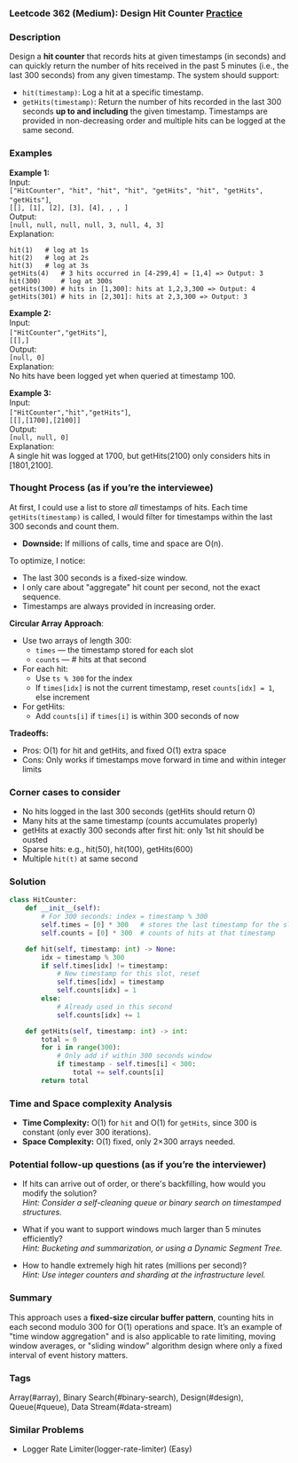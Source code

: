 ### Leetcode 362 (Medium): Design Hit Counter [Practice](https://leetcode.com/problems/design-hit-counter)

### Description  
Design a **hit counter** that records hits at given timestamps (in seconds) and can quickly return the number of hits received in the past 5 minutes (i.e., the last 300 seconds) from any given timestamp. The system should support:
- `hit(timestamp)`: Log a hit at a specific timestamp.
- `getHits(timestamp)`: Return the number of hits recorded in the last 300 seconds **up to and including** the given timestamp.
Timestamps are provided in non-decreasing order and multiple hits can be logged at the same second.

### Examples  

**Example 1:**  
Input:  
`["HitCounter", "hit", "hit", "hit", "getHits", "hit", "getHits", "getHits"]`,  
`[[], [1], [2], [3], [4], , , ]`  
Output:  
`[null, null, null, null, 3, null, 4, 3]`  
Explanation:  
```
hit(1)   # log at 1s
hit(2)   # log at 2s
hit(3)   # log at 3s
getHits(4)   # 3 hits occurred in [4-299,4] = [1,4] => Output: 3
hit(300)     # log at 300s
getHits(300) # hits in [1,300]: hits at 1,2,3,300 => Output: 4
getHits(301) # hits in [2,301]: hits at 2,3,300 => Output: 3
```

**Example 2:**  
Input:  
`["HitCounter","getHits"]`,  
`[[],]`  
Output:  
`[null, 0]`  
Explanation:  
No hits have been logged yet when queried at timestamp 100.

**Example 3:**  
Input:  
`["HitCounter","hit","getHits"]`,  
`[[],[1700],[2100]]`  
Output:  
`[null, null, 0]`  
Explanation:  
A single hit was logged at 1700, but getHits(2100) only considers hits in [1801,2100].

### Thought Process (as if you’re the interviewee)  
At first, I could use a list to store *all* timestamps of hits. Each time `getHits(timestamp)` is called, I would filter for timestamps within the last 300 seconds and count them.
- **Downside:** If millions of calls, time and space are O(n).

To optimize, I notice:
- The last 300 seconds is a fixed-size window.
- I only care about "aggregate" hit count per second, not the exact sequence.
- Timestamps are always provided in increasing order.

**Circular Array Approach**:  
- Use two arrays of length 300:  
  - `times` — the timestamp stored for each slot
  - `counts` — # hits at that second  
- For each hit:
  - Use `ts % 300` for the index
  - If `times[idx]` is not the current timestamp, reset `counts[idx] = 1`, else increment
- For getHits:
  - Add `counts[i]` if `times[i]` is within 300 seconds of now

**Tradeoffs:**
- Pros: O(1) for hit and getHits, and fixed O(1) extra space
- Cons: Only works if timestamps move forward in time and within integer limits

### Corner cases to consider  
- No hits logged in the last 300 seconds (getHits should return 0)
- Many hits at the same timestamp (counts accumulates properly)
- getHits at exactly 300 seconds after first hit: only 1st hit should be ousted
- Sparse hits: e.g., hit(50), hit(100), getHits(600)
- Multiple `hit(t)` at same second

### Solution

```python
class HitCounter:
    def __init__(self):
        # For 300 seconds: index = timestamp % 300
        self.times = [0] * 300   # stores the last timestamp for the slot
        self.counts = [0] * 300  # counts of hits at that timestamp

    def hit(self, timestamp: int) -> None:
        idx = timestamp % 300
        if self.times[idx] != timestamp:
            # New timestamp for this slot, reset
            self.times[idx] = timestamp
            self.counts[idx] = 1
        else:
            # Already used in this second
            self.counts[idx] += 1

    def getHits(self, timestamp: int) -> int:
        total = 0
        for i in range(300):
            # Only add if within 300 seconds window
            if timestamp - self.times[i] < 300:
                total += self.counts[i]
        return total
```

### Time and Space complexity Analysis  

- **Time Complexity:** O(1) for `hit` and O(1) for `getHits`, since 300 is constant (only ever 300 iterations).
- **Space Complexity:** O(1) fixed, only 2×300 arrays needed.

### Potential follow-up questions (as if you’re the interviewer)  

- If hits can arrive out of order, or there's backfilling, how would you modify the solution?  
  *Hint: Consider a self-cleaning queue or binary search on timestamped structures.*

- What if you want to support windows much larger than 5 minutes efficiently?  
  *Hint: Bucketing and summarization, or using a Dynamic Segment Tree.*

- How to handle extremely high hit rates (millions per second)?  
  *Hint: Use integer counters and sharding at the infrastructure level.*

### Summary
This approach uses a **fixed-size circular buffer pattern**, counting hits in each second modulo 300 for O(1) operations and space. It’s an example of "time window aggregation" and is also applicable to rate limiting, moving window averages, or "sliding window" algorithm design where only a fixed interval of event history matters.

### Tags
Array(#array), Binary Search(#binary-search), Design(#design), Queue(#queue), Data Stream(#data-stream)

### Similar Problems
- Logger Rate Limiter(logger-rate-limiter) (Easy)